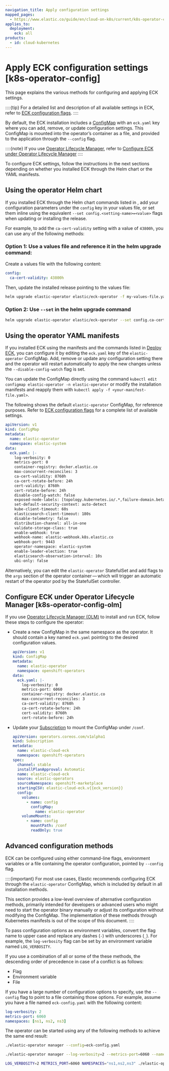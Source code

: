 ```yaml
---
navigation_title: Apply configuration settings
mapped_pages:
  - https://www.elastic.co/guide/en/cloud-on-k8s/current/k8s-operator-config.html
applies_to:
  deployment:
    eck: all
products:
  - id: cloud-kubernetes
---
```


# Apply ECK configuration settings [k8s-operator-config]

This page explains the various methods for configuring and applying ECK settings.

::::{tip}
For a detailed list and description of all available settings in ECK, refer to [ECK configuration flags](cloud-on-k8s://reference/eck-configuration-flags.md).
::::

By default, the ECK installation includes a [ConfigMap](https://kubernetes.io/docs/concepts/configuration/configmap/) with an `eck.yaml` key where you can add, remove, or update configuration settings. This ConfigMap is mounted into the operator’s container as a file, and provided to the application through the `--config` flag.

::::{note}
If you use [Operator Lifecycle Manager](https://github.com/operator-framework/operator-lifecycle-manager), refer to [Configure ECK under Operator Lifecycle Manager](#k8s-operator-config-olm)
::::

To configure ECK settings, follow the instructions in the next sections depending on whether you installed ECK through the Helm chart or the YAML manifests.

## Using the operator Helm chart

If you installed ECK through the Helm chart commands listed in [](./install-using-helm-chart.md), add your configuration parameters under the `config` key in your values file, or set them inline using the equivalent `--set config.<setting-name>=<value>` flags when updating or installing the release.

For example, to add the `ca-cert-validity` setting with a value of `43800h`, you can use any of the following methods:

### Option 1: Use a values file and reference it in the helm upgrade command:

Create a values file with the following content:

```yaml
config:
  ca-cert-validity: 43800h
```

Then, update the installed release pointing to the values file:

```sh
helm upgrade elastic-operator elastic/eck-operator -f my-values-file.yaml -n elastic-system
```

### Option 2: Use `--set` in the helm upgrade command

```sh
helm upgrade elastic-operator elastic/eck-operator --set config.ca-cert-validity=43800h -n elastic-system
```

## Using the operator YAML manifests

If you installed ECK using the manifests and the commands listed in [Deploy ECK](./install-using-yaml-manifest-quickstart.md), you can configure it by editing the `eck.yaml` key of the `elastic-operator` ConfigMap. Add, remove or update any configuration setting there and the operator will restart automatically to apply the new changes unless the `--disable-config-watch` flag is set.

You can update the ConfigMap directly using the command `kubectl edit configmap elastic-operator -n elastic-operator` or modify the installation manifests and reapply them with `kubectl apply -f <your-manifest-file.yaml>`.

The following shows the default `elastic-operator` ConfigMap, for reference purposes. Refer to [ECK configuration flags](cloud-on-k8s://reference/eck-configuration-flags.md) for a complete list of available settings.

```yaml
apiVersion: v1
kind: ConfigMap
metadata:
  name: elastic-operator
  namespace: elastic-system
data:
  eck.yaml: |-
    log-verbosity: 0
    metrics-port: 0
    container-registry: docker.elastic.co
    max-concurrent-reconciles: 3
    ca-cert-validity: 8760h
    ca-cert-rotate-before: 24h
    cert-validity: 8760h
    cert-rotate-before: 24h
    disable-config-watch: false
    exposed-node-labels: [topology.kubernetes.io/.*,failure-domain.beta.kubernetes.io/.*]
    set-default-security-context: auto-detect
    kube-client-timeout: 60s
    elasticsearch-client-timeout: 180s
    disable-telemetry: false
    distribution-channel: all-in-one
    validate-storage-class: true
    enable-webhook: true
    webhook-name: elastic-webhook.k8s.elastic.co
    webhook-port: 9443
    operator-namespace: elastic-system
    enable-leader-election: true
    elasticsearch-observation-interval: 10s
    ubi-only: false
```

Alternatively, you can edit the `elastic-operator` StatefulSet and add flags to the `args` section of the operator container — which will trigger an automatic restart of the operator pod by the StatefulSet controller.

## Configure ECK under Operator Lifecycle Manager [k8s-operator-config-olm]

If you use [Operator Lifecycle Manager (OLM)](https://github.com/operator-framework/operator-lifecycle-manager) to install and run ECK, follow these steps to configure the operator:

* Create a new ConfigMap in the same namespace as the operator. It should contain a key named `eck.yaml` pointing to the desired configuration values.

    ```yaml
    apiVersion: v1
    kind: ConfigMap
    metadata:
      name: elastic-operator
      namespace: openshift-operators
    data:
      eck.yaml: |-
        log-verbosity: 0
        metrics-port: 6060
        container-registry: docker.elastic.co
        max-concurrent-reconciles: 3
        ca-cert-validity: 8760h
        ca-cert-rotate-before: 24h
        cert-validity: 8760h
        cert-rotate-before: 24h
    ```

* Update your [Subscription](https://github.com/operator-framework/operator-lifecycle-manager/blob/master/doc/design/subscription-config.md) to mount the ConfigMap under `/conf`.

    ```yaml subs=true
    apiVersion: operators.coreos.com/v1alpha1
    kind: Subscription
    metadata:
      name: elastic-cloud-eck
      namespace: openshift-operators
    spec:
      channel: stable
      installPlanApproval: Automatic
      name: elastic-cloud-eck
      source: elastic-operators
      sourceNamespace: openshift-marketplace
      startingCSV: elastic-cloud-eck.v{{eck_version}}
      config:
        volumes:
          - name: config
            configMap:
              name: elastic-operator
        volumeMounts:
          - name: config
            mountPath: /conf
            readOnly: true
    ```

## Advanced configuration methods

ECK can be configured using either command-line flags, environment variables or a file containing the operator configuration, pointed by `--config` flag.

::::{important}
For most use cases, Elastic recommends configuring ECK through the `elastic-operator` ConfigMap, which is included by default in all installation methods.

This section provides a low-level overview of alternative configuration methods, primarily intended for developers or advanced users who might need to start the operator binary manually or adjust its configuration without modifying the ConfigMap. The implementation of these methods through Kubernetes manifests is out of the scope of this document.
::::

To pass configuration options as environment variables, convert the flag name to upper case and replace any dashes (`-`) with underscores (`_`). For example, the `log-verbosity` flag can be set by an environment variable named `LOG_VERBOSITY`.

If you use a combination of all or some of the these methods, the descending order of precedence in case of a conflict is as follows:

* Flag
* Environment variable
* File

If you have a large number of configuration options to specify, use the `--config` flag to point to a file containing those options. For example, assume you have a file named `eck-config.yaml` with the following content:

```yaml
log-verbosity: 2
metrics-port: 6060
namespaces: [ns1, ns2, ns3]
```

The operator can be started using any of the following methods to achieve the same end result:

```sh
./elastic-operator manager --config=eck-config.yaml
```

```sh
./elastic-operator manager --log-verbosity=2 --metrics-port=6060 --namespaces=ns1,ns2,ns3
```

```sh
LOG_VERBOSITY=2 METRICS_PORT=6060 NAMESPACES="ns1,ns2,ns3" ./elastic-operator manager
```
